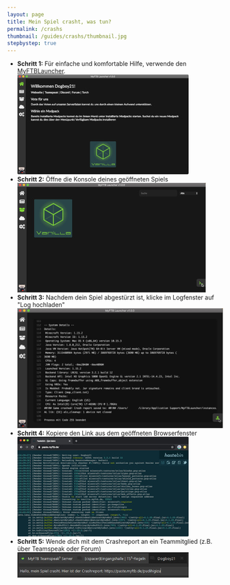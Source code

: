 ```yaml
---
layout: page
title: Mein Spiel crasht, was tun?
permalink: /crashs
thumbnail: /guides/crashs/thumbnail.jpg
stepbystep: true
---
```


- **Schritt 1:** Für einfache und komfortable Hilfe, verwende den [MyFTBLauncher](https://torch.myftb.de/launcher).
![MyFTBLauncher](/guides/crashs/launcher.jpg)
- **Schritt 2:** Öffne die Konsole deines geöffneten Spiels
![MyFTBLauncher](/guides/crashs/openlog.jpg)
- **Schritt 3:** Nachdem dein Spiel abgestürzt ist, klicke im Logfenster auf "Log hochladen"
![Logfenster](/guides/crashs/log.jpg)
- **Schritt 4:** Kopiere den Link aus dem geöffneten Browserfenster
![Browserfenster](/guides/crashs/browser.jpg)
- **Schritt 5:** Wende dich mit dem Crashreport an ein Teammitglied (z.B. über Teamspeak oder Forum)
![Kontakt](/guides/crashs/kontakt.jpg)